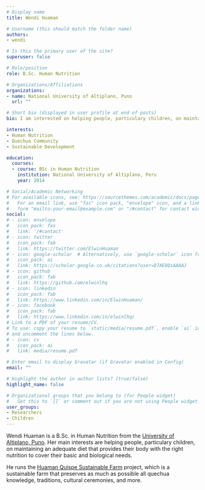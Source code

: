 ```yaml
---
# Display name
title: Wendi Huaman

# Username (this should match the folder name)
authors:
- wendi

# Is this the primary user of the site?
superuser: false

# Role/position
role: B.Sc. Human Nutrition

# Organizations/Affiliations
organizations:
- name: National University of Altiplano, Puno
  url: ""

# Short bio (displayed in user profile at end of posts)
bio: I am interested on helping people, particulary children, on maintaining an adequate diet that provides their body with the right nutrition to cover their basic and biological needs.

interests:
- Human Nutrition
- Quechua Community
- Sustainable Development

education:
  courses:
  - course: BSc in Human Nutrition 
    institution: National University of Altiplano, Peru
    year: 2014

# Social/Academic Networking
# For available icons, see: https://sourcethemes.com/academic/docs/page-builder/#icons
#   For an email link, use "fas" icon pack, "envelope" icon, and a link in the
#   form "mailto:your-email@example.com" or "/#contact" for contact widget.
social:
# - icon: envelope
#   icon_pack: fas
#   link: '/#contact'
# - icon: twitter
#   icon_pack: fab
#   link: https://twitter.com/ElwinHuaman
# - icon: google-scholar  # Alternatively, use `google-scholar` icon from `ai` icon pack
#   icon_pack: ai
#   link: https://scholar.google.co.uk/citations?user=D7AE8QsAAAAJ
# - icon: github
#   icon_pack: fab
#   link: https://github.com/elwinlhq
# - icon: linkedin
#   icon_pack: fab
#   link: https://www.linkedin.com/in/ElwinHuaman/
# - icon: facebook
#   icon_pack: fab
#   link: https://www.linkedin.com/in/elwinlhq/
# Link to a PDF of your resume/CV.
# To use: copy your resume to `static/media/resume.pdf`, enable `ai` icons in `params.toml`, 
# and uncomment the lines below.
# - icon: cv
#   icon_pack: ai
#   link: media/resume.pdf

# Enter email to display Gravatar (if Gravatar enabled in Config)
email: ""

# Highlight the author in author lists? (true/false)
highlight_name: false

# Organizational groups that you belong to (for People widget)
#   Set this to `[]` or comment out if you are not using People widget.
user_groups:
- Researchers
- Children
---
```


Wendi Huaman is a B.Sc. in Human Nutrition from the [University of Altiplano, Puno](https://portal.unap.edu.pe/). Her main interests are helping people, particulary children, on maintaining an adequate diet that provides their body with the right nutrition to cover their basic and biological needs.

He runs the [Huaman Quispe Sustainable Farm](https://quechuaexperience.github.io/) project, which is a sustainable farm that preserves as much as possible all quechua knowledge, traditions, cultural ceremonies, and more.
